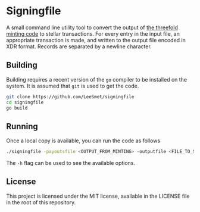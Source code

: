# Signingfile

A small command line utility tool to convert the output of [the threefold minting code](https://github.com/threefoldtech/minting_v3)
to stellar transactions. For every entry in the input file, an appropriate transaction is made, and written to the output file
encoded in XDR format. Records are separated by a newline character.

## Building

Building requires a recent version of the `go` compiler to be installed on the system. It is assumed that `git` is
used to get the code.

```bash
git clone https://github.com/LeeSmet/signingfile
cd signingfile
go build
```

## Running

Once a local copy is available, you can run the code as follows

```bash
./signingfile -payoutsfile <OUTPUT_FROM_MINTING> -outputfile <FILE_TO_SIGN>
```

The `-h` flag can be used to see the available options.

## License

This project is licensed under the MIT license, available in the LICENSE file in the root of this repository.

